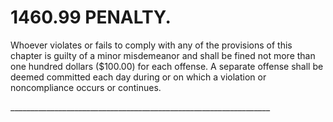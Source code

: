 1460.99 PENALTY.
================

Whoever violates or fails to comply with any of the provisions of this
chapter is guilty of a minor misdemeanor and shall be fined not more
than one hundred dollars ($100.00) for each offense. A separate offense
shall be deemed committed each day during or on which a violation or
noncompliance occurs or continues.

\_\_\_\_\_\_\_\_\_\_\_\_\_\_\_\_\_\_\_\_\_\_\_\_\_\_\_\_\_\_\_\_\_\_\_\_\_\_\_\_\_\_\_\_\_\_\_\_\_\_\_\_\_\_\_\_\_\_\_\_\_\_\_\_\_
